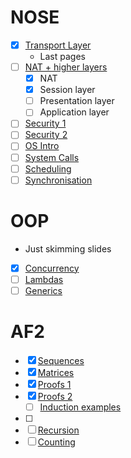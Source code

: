 # NOSE
- [x] [Transport Layer](https://moodle.gla.ac.uk/mod/resource/view.php?id=3190044)
	- Last pages
- [ ] [NAT + higher layers](https://moodle.gla.ac.uk/mod/resource/view.php?id=3190049)
	- [x] NAT
	- [x] Session layer
	- [ ] Presentation layer
	- [ ] Application layer
- [ ] [Security 1](https://moodle.gla.ac.uk/mod/resource/view.php?id=3190057)
- [ ] [Security 2](https://moodle.gla.ac.uk/mod/resource/view.php?id=3190061)
- [ ] [OS Intro](https://moodle.gla.ac.uk/mod/resource/view.php?id=3190067)
- [ ] [System Calls](https://moodle.gla.ac.uk/mod/resource/view.php?id=3190072)
- [ ] [Scheduling](https://moodle.gla.ac.uk/mod/resource/view.php?id=3190076)
- [ ] [Synchronisation](https://moodle.gla.ac.uk/mod/resource/view.php?id=3190080)

# OOP
- Just skimming slides
- [x] [Concurrency](https://moodle.gla.ac.uk/mod/folder/view.php?id=3370136)
- [ ] [Lambdas](https://moodle.gla.ac.uk/pluginfile.php/6141346/mod_folder/content/0/Lambda%20Expressions.pptx?forcedownload=1)
- [ ] [Generics](https://moodle.gla.ac.uk/pluginfile.php/6141346/mod_folder/content/0/2-generics.pdf?forcedownload=1)

# AF2
- [x] [Sequences](https://moodle.gla.ac.uk/mod/resource/view.php?id=3188293)
- [x] [Matrices](https://moodle.gla.ac.uk/mod/resource/view.php?id=3188295)
- [x] [Proofs 1](https://moodle.gla.ac.uk/mod/resource/view.php?id=3188319)
- [x] [Proofs 2](https://moodle.gla.ac.uk/mod/resource/view.php?id=3188322)
	- [ ] [Induction examples](https://moodle.gla.ac.uk/mod/resource/view.php?id=3188345)
- [ ] 
- [ ] [Recursion](https://moodle.gla.ac.uk/mod/resource/view.php?id=3188348)
- [ ] [Counting](https://moodle.gla.ac.uk/mod/resource/view.php?id=3188373)